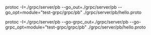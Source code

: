 




protoc -I=./grpc/server/pb --go_out=./grpc/server/pb  --go_opt=module="test-grpc/grpc/pb" ./grpc/server/pb/hello.proto


protoc -I=./grpc/server/pb --go-grpc_out=./grpc/server/pb --go-grpc_opt=module="test-grpc/grpc/pb" ./grpc/server/pb/hello.proto